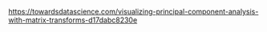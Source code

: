 https://towardsdatascience.com/visualizing-principal-component-analysis-with-matrix-transforms-d17dabc8230e